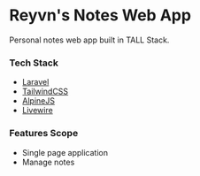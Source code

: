 # Reyvn's Notes Web App
Personal notes web app built in TALL Stack.

### Tech Stack
- [Laravel](https://laravel.com/)
- [TailwindCSS](https://tailwindcss.com/)
- [AlpineJS](https://alpinejs.dev/)
- [Livewire](https://livewire.laravel.com/)

### Features Scope
- Single page application
- Manage notes
